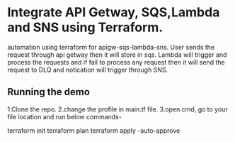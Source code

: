 # Integrate API Getway, SQS,Lambda and SNS using Terraform.

automation using terraform for apigw-sqs-lambda-sns.
User sends the request through api getway then it will store in sqs. Lambda will trigger and process the requests and if fail to process any request 
then it will send the request to DLQ and notication will trigger through SNS.

## Running the demo
1.Clone the repo.
2.change the profile in main.tf file.
3.open cmd, go to your file location and run below commands-

terraform init
terraform plan
terraform apply -auto-approve
